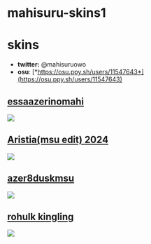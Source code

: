# mahisuru-skins1
#  skins

- **twitter:** @mahisuruowo
- **osu**: [*https://osu.ppy.sh/users/11547643*](https://osu.ppy.sh/users/11547643)

## [**essaazerinomahi**](https://drive.google.com/file/d/1GsyofN4qMs0nOyCNGZ0nsh3auT3IcHMc/view?usp=sharing)
![](https://github.com/mahisuru/mahisuru-skins1/assets/85743867/546ebcd2-710a-4a9e-8a13-f2ac8fd79459)

## [**Aristia(msu edit) 2024**](https://drive.google.com/file/d/1tjSZ9a8BozRfeto7BqwIQUYcX0FhQCB9/view?usp=sharing)
![](https://github.com/mahisuru/mahisuru-skins1/assets/85743867/0115b1b7-4566-4a3d-95ef-92f825634f23)

## [**azer8duskmsu**](https://drive.google.com/file/d/1BXglbTvmfFju8YkH4acijJ7sFMrI-_I7/view?usp=sharing)
![](https://github.com/mahisuru/mahisuru-skins1/assets/85743867/e17506d2-89f9-4eb6-bacf-d6beb75287ca)

## [**rohulk kingling**](https://drive.google.com/file/d/1j40W1BnFVqg2Jr9sAzyj7KRhiuBW2ylW/view?usp=sharing)
![](https://github.com/mahisuru/mahisuru-skins1/assets/85743867/af172420-11e3-48e5-a288-ac32f232978c)
